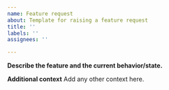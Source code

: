 ```yaml
---
name: Feature request
about: Template for raising a feature request
title: ''
labels: ''
assignees: ''

---
```


**Describe the feature and the current behavior/state.**

**Additional context**
Add any other context here.
